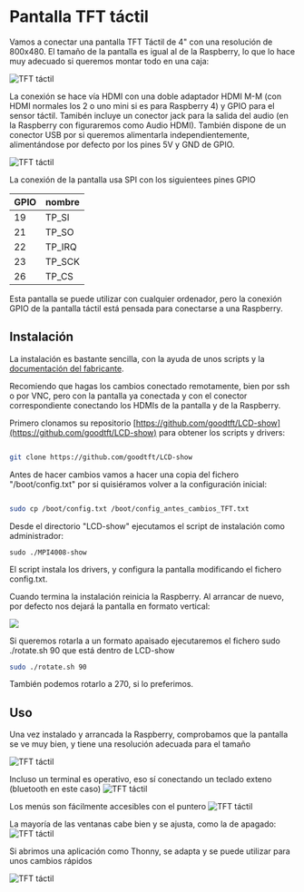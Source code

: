 # Pantalla TFT táctil

Vamos a conectar una pantalla TFT Táctil de 4"  con una resolución de 800x480. El tamaño de la pantalla es igual al de la Raspberry, lo que lo hace muy adecuado si queremos montar todo en una caja:


![TFT táctil](./images/TFT3.jpg)

La conexión se hace vía HDMI con una doble adaptador HDMI M-M (con HDMI normales los 2 o uno mini si es para Raspberry 4) y GPIO para el sensor táctil. Tamibén incluye un conector jack para la salida del audio (en la Raspberry con figuraremos como Audio HDMI). También dispone de un conector USB por si queremos alimentarla independientemente, alimentándose por defecto por los pines 5V y GND de GPIO.


![TFT táctil](./images/TFT0.jpg)

La conexión de la pantalla usa SPI con los siguientees pines GPIO

GPIO|nombre
---|---
19|	TP_SI
21|	TP_SO
22|	TP_IRQ
23|	TP_SCK
26|	TP_CS

Esta pantalla se puede utilizar con cualquier ordenador, pero la conexión GPIO de la pantalla táctil está pensada para conectarse a una Raspberry.

## Instalación

La instalación es bastante sencilla, con la ayuda de unos scripts y la [documentación del fabricante](http://www.lcdwiki.com/4inch_HDMI_Display-C). 

Recomiendo que hagas los cambios conectado remotamente, bien por ssh o por VNC, pero con la pantalla ya conectada y con el conector correspondiente conectando los HDMIs de la pantalla y de la Raspberry.

Primero clonamos su repositorio [https://github.com/goodtft/LCD-show](https://github.com/goodtft/LCD-show) para obtener los scripts y drivers:

```sh 

git clone https://github.com/goodtft/LCD-show
```

Antes de hacer cambios vamos a hacer una copia del fichero "/boot/config.txt" por si quisiéramos volver a la configuración inicial:

```sh

sudo cp /boot/config.txt /boot/config_antes_cambios_TFT.txt

```

Desde el directorio "LCD-show" ejecutamos el script de instalación como administrador:

```
sudo ./MPI4008-show
```

El script instala los drivers, y configura la pantalla modificando el fichero config.txt.

Cuando termina la instalación reinicia la Raspberry. Al arrancar de nuevo, por defecto nos dejará la pantalla en formato vertical:

![](./images/TFTI.jpg)

Si queremos rotarla a un formato apaisado ejecutaremos el fichero sudo ./rotate.sh 90 que está dentro de LCD-show

```sh
sudo ./rotate.sh 90
```

También podemos rotarlo a 270, si lo preferimos.


## Uso


Una vez instalado y arrancada la Raspberry, comprobamos que la pantalla se ve muy bien, y tiene una resolución adecuada para el tamaño

![TFT táctil](./images/TFT9.jpg)

Incluso un terminal es operativo, eso sí conectando un teclado exteno (bluetooth en este caso)
![TFT táctil](./images/TFT4.jpg)


Los menús son fácilmente accesibles con el puntero
![TFT táctil](./images/TFT6.jpg)


La mayoría de las ventanas cabe bien y se ajusta, como la de apagado:
![TFT táctil](./images/TFT5.jpg)

Si abrimos una aplicación como Thonny, se adapta y se puede utilizar para unos cambios rápidos

![TFT táctil](./images/TFT8.jpg)



